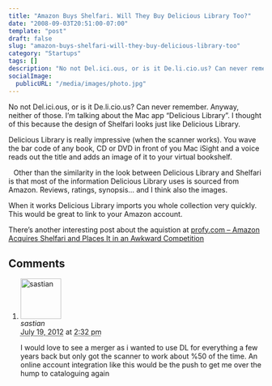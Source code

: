 ```yaml
---
title: "Amazon Buys Shelfari. Will They Buy Delicious Library Too?"
date: "2008-09-03T20:51:00-07:00"
template: "post"
draft: false
slug: "amazon-buys-shelfari-will-they-buy-delicious-library-too"
category: "Startups"
tags: []
description: "No not Del.ici.ous, or is it De.li.cio.us? Can never remember. Anyway, neither of those. I'm talking about the Mac app Delicious Library. I thought of this"
socialImage:
  publicURL: "/media/images/photo.jpg"
---
```

<a href="https://3.bp.blogspot.com/_PQOgjfAsIN4/SL9er2hSe8I/AAAAAAAAAF0/8p_e2q_zhdc/s1600-h/delicious_library.png" onblur="try {parent.deselectBloggerImageGracefully();} catch(e) {}">

<img alt="" border="0" id="BLOGGER_PHOTO_ID_5242012598745070530" src="https://3.bp.blogspot.com/_PQOgjfAsIN4/SL9er2hSe8I/AAAAAAAAAF0/8p_e2q_zhdc/s400/delicious_library.png" style="float:right; margin:0 0 10px 10px;cursor:pointer; cursor:hand;"/>

</a>No not Del.ici.ous, or is it De.li.cio.us? Can never remember. Anyway, neither of those. I’m talking about the Mac app “Delicious Library”. I thought of this because the design of Shelfari looks just like Delicious Library.

Delicious Library is really impressive (when the scanner works). You wave the bar code of any book, CD or DVD in front of you Mac iSight and a voice reads out the title and adds an image of it to your virtual bookshelf.

<a href="https://4.bp.blogspot.com/_PQOgjfAsIN4/SL9fKNQC2FI/AAAAAAAAAF8/dE6SAqDpgLs/s1600-h/shelfari.png" onblur="try {parent.deselectBloggerImageGracefully();} catch(e) {}">

<img alt="" border="0" id="BLOGGER_PHOTO_ID_5242013120242833490" src="https://4.bp.blogspot.com/_PQOgjfAsIN4/SL9fKNQC2FI/AAAAAAAAAF8/dE6SAqDpgLs/s400/shelfari.png" style="float:left; margin:0 10px 10px 0;cursor:pointer; cursor:hand;"/>

</a>

Other than the similarity in the look between Delicious Library and Shelfari is that most of the information Delicious Library uses is sourced from Amazon. Reviews, ratings, synopsis… and I think also the images.

When it works Delicious Library imports you whole collection very quickly. This would be great to link to your Amazon account.

There’s another interesting post about the aquistion at <a href="https://profy.com/2008/08/25/amazon-acquires-shelfari-awkward-competition/" rel="nofollow">profy.com – Amazon Acquires Shelfari and Places It in an Awkward Competition</a>

## Comments

<div id="comments">
  <ol class="comment-list">
    <li id="comment-19417" class="comment even thread-even depth-1 comment reader">
      <img alt="sastian" src="https://0.gravatar.com/avatar/6a11225614c5dbe320a8c981fc984145?s=80&amp;d=https%3A%2F%2F0.gravatar.com%2Favatar%2Fad516503a11cd5ca435acc9bb6523536%3Fs%3D80&amp;r=PG" class="avatar avatar-80 photo" height="80" width="80" />
      <div class="comment-meta comment-meta-data">
        <div class="comment-author vcard">
          <cite class="fn" title="https://sastian.com">sastian</cite>
        </div>
        <!-- .comment-author .vcard -->
        <abbr class="comment-date" title="Thursday, July 19th, 2012, 2:32 pm">July 19, 2012</abbr> at <abbr class="comment-time" title="Thursday, July 19th, 2012, 2:32 pm">2:32 pm</abbr>
      </div>
      <div class="comment-text">
        <p>I would love to see a merger as i wanted to use DL for everything a few years back but only got the scanner to work about %50 of the time. An online account integration like this would be the push to get me over the hump to cataloguing again</p>
      </div>
      <!-- .comment-text -->
    </li>
    <!-- .comment -->
  </ol>
  <!-- .comment-list -->
</div>

